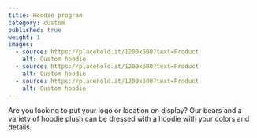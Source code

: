 ```yaml
---
title: Hoodie program
category: custom
published: true
weight: 1
images:
  - source: https://placehold.it/1200x600?text=Product
    alt: Custom hoodie
  - source: https://placehold.it/1200x600?text=Product
    alt: Custom hoodie
  - source: https://placehold.it/1200x600?text=Product
    alt: Custom hoodie
---
```


Are you looking to put your logo or location on display? Our bears and
a variety of hoodie plush can be dressed with a
hoodie with your colors and details.

